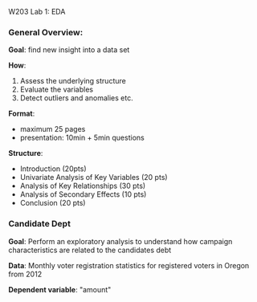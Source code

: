 W203 Lab 1: EDA

### General Overview:

**Goal**: find new insight into a data set

**How**: 
1. Assess the underlying structure
2. Evaluate the variables
3. Detect outliers and anomalies
etc.

**Format**: 
- maximum 25 pages
- presentation: 10min + 5min questions

**Structure**:
- Introduction (20pts)
- Univariate Analysis of Key Variables (20 pts)
- Analysis of Key Relationships (30 pts)
- Analysis of Secondary Effects (10 pts)
- Conclusion (20 pts)


### Candidate Dept

**Goal**: Perform an exploratory analysis to understand how campaign characteristics are related to the candidates
debt

**Data**: Monthly voter registration statistics for registered voters in Oregon from 2012

**Dependent variable**: "amount"